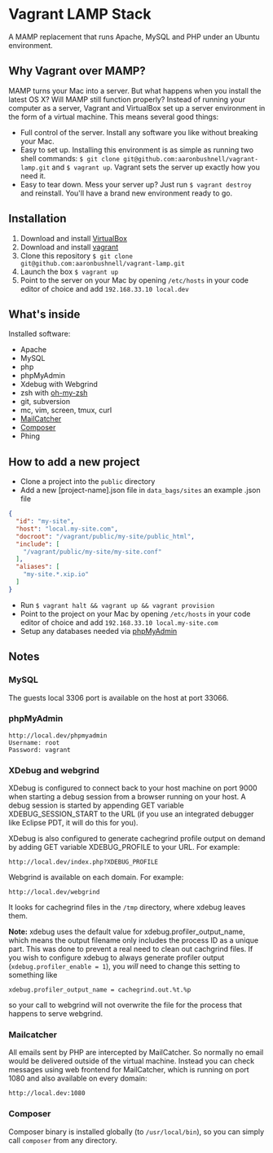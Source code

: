 Vagrant LAMP Stack
============

A MAMP replacement that runs Apache, MySQL and PHP under an Ubuntu environment.

Why Vagrant over MAMP?
----------------------

MAMP turns your Mac into a server. But what happens when you install the latest OS X? Will MAMP still function properly? Instead of running your computer as a server, Vagrant and VirtualBox set up a server environment in the form of a virtual machine. This means several good things:

* Full control of the server. Install any software you like without breaking your Mac.
* Easy to set up. Installing this environment is as simple as running two shell commands: `$ git clone git@github.com:aaronbushnell/vagrant-lamp.git` and `$ vagrant up`. Vagrant sets the server up exactly how you need it.
* Easy to tear down. Mess your server up? Just run `$ vagrant destroy` and reinstall. You'll have a brand new environment ready to go.

Installation
------------

1. Download and install [VirtualBox](http://www.virtualbox.org/)
2. Download and install [vagrant](http://vagrantup.com/)
3. Clone this repository `$ git clone git@github.com:aaronbushnell/vagrant-lamp.git`
4. Launch the box `$ vagrant up`
5. Point to the server on your Mac by opening `/etc/hosts` in your code editor of choice and add `192.168.33.10 local.dev`

What's inside
-------------

Installed software:

* Apache
* MySQL
* php
* phpMyAdmin
* Xdebug with Webgrind
* zsh with [oh-my-zsh](https://github.com/robbyrussell/oh-my-zsh)
* git, subversion
* mc, vim, screen, tmux, curl
* [MailCatcher](http://mailcatcher.me/)
* [Composer](http://getcomposer.org/)
* Phing

How to add a new project
--------------------------
* Clone a project into the `public` directory
* Add a new [project-name].json file in `data_bags/sites` an example .json file

```json
{
  "id": "my-site",
  "host": "local.my-site.com",
  "docroot": "/vagrant/public/my-site/public_html",
  "include": [
    "/vagrant/public/my-site/my-site.conf"
  ],
  "aliases": [
    "my-site.*.xip.io"
  ]
}
```

* Run `$ vagrant halt && vagrant up && vagrant provision`
* Point to the project on your Mac by opening `/etc/hosts` in your code editor of choice and add `192.168.33.10 local.my-site.com`
* Setup any databases needed via [phpMyAdmin](http://local.dev/phpmyadmin)

Notes
-----

### MySQL

The guests local 3306 port is available on the host at port 33066.

### phpMyAdmin

    http://local.dev/phpmyadmin
    Username: root
    Password: vagrant

### XDebug and webgrind

XDebug is configured to connect back to your host machine on port 9000 when
starting a debug session from a browser running on your host. A debug session is
started by appending GET variable XDEBUG_SESSION_START to the URL (if you use an
integrated debugger like Eclipse PDT, it will do this for you).

XDebug is also configured to generate cachegrind profile output on demand by
adding GET variable XDEBUG_PROFILE to your URL. For example:

    http://local.dev/index.php?XDEBUG_PROFILE

Webgrind is available on each domain. For example:

    http://local.dev/webgrind

It looks for cachegrind files in the `/tmp` directory, where xdebug leaves them.

**Note:** xdebug uses the default value for xdebug.profiler_output_name, which
means the output filename only includes the process ID as a unique part. This
was done to prevent a real need to clean out cachgrind files. If you wish to
configure xdebug to always generate profiler output
(`xdebug.profiler_enable = 1`), you *will* need to change this setting to
something like

    xdebug.profiler_output_name = cachegrind.out.%t.%p

so your call to webgrind will not overwrite the file for the process that
happens to serve webgrind.

### Mailcatcher

All emails sent by PHP are intercepted by MailCatcher. So normally no email would be delivered outside of the virtual machine. Instead you can check messages using web frontend for MailCatcher, which is running on port 1080 and also available on every domain:

    http://local.dev:1080

### Composer

Composer binary is installed globally (to `/usr/local/bin`), so you can simply call `composer` from any directory.
